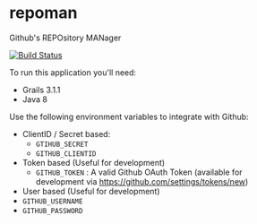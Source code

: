 # repoman
Github's REPOsitory MANager

[![Build Status](https://snap-ci.com/marcoscarceles/repoman/branch/master/build_image)](https://snap-ci.com/marcoscarceles/repoman/branch/master)

To run this application you'll need:
 * Grails 3.1.1
 * Java 8
 
Use the following environment variables to integrate with Github:
 * ClientID / Secret based:
   * `GTIHUB_SECRET`
   * `GITHUB_CLIENTID`
 * Token based (Useful for development)
   * `GITHUB_TOKEN` : A valid Github OAuth Token (available for development via https://github.com/settings/tokens/new)
 * User based (Useful for development)
 * `GITHUB_USERNAME`
 * `GITHUB_PASSWORD`

